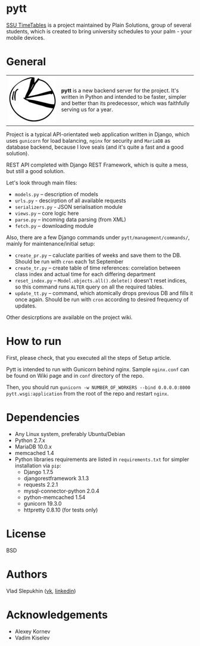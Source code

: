 pytt
====

[SSU TimeTables](http://vk.com/ssutt) is a project maintained by Plain Solutions, group of several students, which is created to bring university schedules to your palm - your mobile devices.

General
======

<table border="0"><tr><td><img src="logo.png" /></td><td> <b>pytt</b> is a new backend server for the project. It's written in Python and intended to be faster, simpler and better than its predecessor, which was faithfully serving us for a year. </td></tr></table>

Project is a typical API-orientated web application written in Django, which uses `gunicorn` for load balancing, `nginx` for security and `MariaDB` as database backend, because I love seals (and it's quite a fast and a good solution).

REST API completed with Django REST Framework, which is quite a mess, but still a good solution.

Let's look through main files:

* `models.py` – description of models
* `urls.py` - descirption of all available requests
* `serializers.py` - JSON serialisation module
* `views.py` – core logic here 
* `parse.py` – incoming data parsing (from XML)
* `fetch.py` – downloading module

Also, there are a few Django commands under `pytt/management/commands/`, mainly for maintenance/initial setup:

* `create_pr.py` – caluclate parities of weeks and save them to the DB. Should be run with `cron` each 1st September
* `create_tr.py` – create table of time references: correlation between class index and actual time for each differing department
* `reset_index.py` – `Model.objects.all().delete()` doesn't reset indices, so this command runs `ALTER` query on all the required tables.
* `update_tt.py` – command, which atomically drops previous DB and fills it once again. Should be run with `cron` according to desired frequency of updates.

Other desicrptions are available on the project wiki. 

How to run
==========

First, please check, that you executed all the steps of Setup article.

Pytt is intended to run with Gunicorn behind nginx. Sample `nginx.conf` can be found on Wiki page and in `conf` directory of the repo. 

Then, you should run `gunicorn -w NUMBER_OF_WORKERS --bind 0.0.0.0:8000  pytt.wsgi:application` from the root of the repo and restart `nginx`. 

Dependencies
============

* Any Linux system, preferably Ubuntu/Debian
* Python 2.7.x
* MariaDB 10.0.x
* memcached 1.4
* Python libraries requirements are listed in `requirements.txt` for simpler installation via `pip`:
	* Django 1.7.5
	* djangorestframework 3.1.3
	* requests 2.2.1
	* mysql-connector-python 2.0.4
	* python-memcached 1.54
	* gunicorn 19.3.0
	* httpretty 0.8.10 (for tests only) 

	
License
=======

BSD

Authors
=======

Vlad Slepukhin ([vk](vk.com/vladfau), [linkedin](https://www.linkedin.com/profile/view?id=373710624))

Acknowledgements
===========

* Alexey Kornev
* Vadim Kiselev



